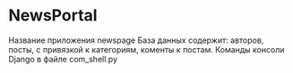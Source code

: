 # NewsPortal
Название приложения newspage
База данных содержит: авторов, посты, с привязкой к категориям, коменты к постам.
Команды консоли Django в файле com_shell.py
